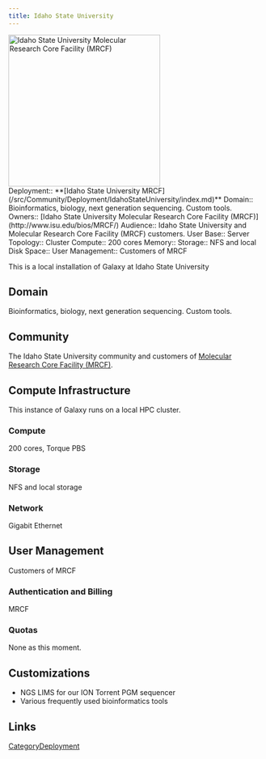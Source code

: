 ```yaml
---
title: Idaho State University
---
```

<div class='center'>
<a href='http://www.isu.edu/bios/MRCF/'><img src="/src/Community/Deployment/IdahoStateUniversity/IdahoStateULogo.JPG" alt="Idaho State University Molecular Research Core Facility (MRCF)" width="300" /></a>
</div>



<div class='deploymentbox'>
 Deployment:: **[Idaho State University MRCF](/src/Community/Deployment/IdahoStateUniversity/index.md)**
 Domain:: Bioinformatics, biology, next generation sequencing. Custom tools.
 Owners:: [Idaho State University Molecular Research Core Facility (MRCF)](http://www.isu.edu/bios/MRCF/)
 Audience:: Idaho State University and Molecular Research Core Facility (MRCF) customers. 
 User Base:: 
 Server Topology:: Cluster
 Compute:: 200 cores
 Memory::
 Storage:: NFS and local
 Disk Space:: 
 User Management:: Customers of MRCF
</div>

This is a local installation of Galaxy at Idaho State University

## Domain

Bioinformatics, biology, next generation sequencing. Custom tools.

## Community

The Idaho State University community and customers of [Molecular Research Core Facility (MRCF)](http://www.isu.edu/bios/MRCF/). 

## Compute Infrastructure

This instance of Galaxy runs on a local HPC cluster.

### Compute

200 cores, Torque PBS

### Storage

NFS and local storage

### Network

Gigabit Ethernet

## User Management

Customers of MRCF 

### Authentication and Billing

MRCF

### Quotas

None as this moment.

## Customizations

* NGS LIMS for our ION Torrent PGM sequencer
* Various frequently used bioinformatics tools

## Links

[CategoryDeployment](/src/CategoryDeployment/index.md)

